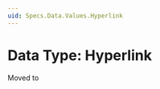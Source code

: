```yaml
---
uid: Specs.Data.Values.Hyperlink
---
```

# Data Type: Hyperlink

Moved to [](xref:Basics.Data.Fields.Hyperlink)